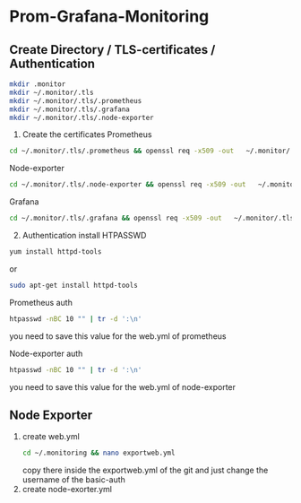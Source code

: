 # Prom-Grafana-Monitoring
## Create Directory / TLS-certificates / Authentication
```bash
mkdir .monitor
mkdir ~/.monitor/.tls
mkdir ~/.monitor/.tls/.prometheus
mkdir ~/.monitor/.tls/.grafana
mkdir ~/.monitor/.tls/.node-exporter
```
1) Create the certificates
Prometheus
```bash
cd ~/.monitor/.tls/.prometheus && openssl req -x509 -out   ~/.monitor/.tls/.prometheus/prometheus.crt  -keyout  ~/.monitor/.tls/.prometheus/prometheus.key -newkey rsa:2048 -nodes -sha256 -days 365 -subj '/CN=localhost' -extensions EXT -config <( printf "[dn]\nCN=localhost\n[req]\ndistinguished_name = dn\n[EXT]\nsubjectAltName=DNS:localhost\nkeyUsage=digitalSignature\nextendedKeyUsage=serverAuth")
```
Node-exporter
```bash
cd ~/.monitor/.tls/.node-exporter && openssl req -x509 -out   ~/.monitor/.tls/.node-exporter/node-exporter.crt  -keyout  ~/.monitor/.tls/.node-exporter/node-exporter.key -newkey rsa:2048 -nodes -sha256 -days 365 -subj '/CN=localhost' -extensions EXT -config <( printf "[dn]\nCN=localhost\n[req]\ndistinguished_name = dn\n[EXT]\nsubjectAltName=DNS:localhost\nkeyUsage=digitalSignature\nextendedKeyUsage=serverAuth")
```
Grafana
```bash
cd ~/.monitor/.tls/.grafana && openssl req -x509 -out   ~/.monitor/.tls/.grafana/grafana.crt  -keyout  ~/.monitor/.tls/.grafana/grafana.key -newkey rsa:2048 -nodes -sha256 -days 365 -subj '/CN=localhost' -extensions EXT -config <( printf "[dn]\nCN=localhost\n[req]\ndistinguished_name = dn\n[EXT]\nsubjectAltName=DNS:localhost\nkeyUsage=digitalSignature\nextendedKeyUsage=serverAuth")
```
2) Authentication
  install HTPASSWD
  ```bash
  yum install httpd-tools
  ```
  or
  ```bash
  sudo apt-get install httpd-tools
  ```
  Prometheus auth
  ```bash
  htpasswd -nBC 10 "" | tr -d ':\n'
  ```
  you need to save this value for the web.yml of prometheus
  
  Node-exporter auth
  ```bash
  htpasswd -nBC 10 "" | tr -d ':\n'
  ```
  you need to save this value for the web.yml of node-exporter
## Node Exporter
1) create web.yml
    ```bash
    cd ~/.monitoring && nano exportweb.yml
    ```
    copy there inside the exportweb.yml of the git and just change the username of the basic-auth
 2) create node-exorter.yml
